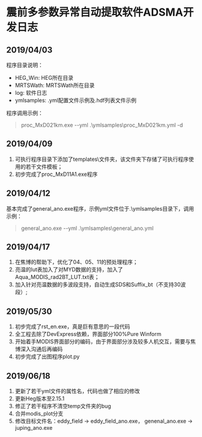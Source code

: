 # 震前多参数异常自动提取软件ADSMA开发日志

## 2019/04/03

程序目录说明：

* HEG_Win\: HEG所在目录
* MRTSWath\: MRTSWath所在目录
* log\: 软件日志
* ymlsamples\: .yml配置文件示例及.hdf列表文件示例

程序调用示例：
> proc_MxD021km.exe --yml .\ymlsamples\proc_MxD021km.yml -d


## 2019/04/09

1. 可执行程序目录下添加了templates\文件夹，该文件夹下存储了可执行程序使用的若干文件模板；
2. 初步完成了proc_MxD11A1.exe程序

## 2019/04/12

基本完成了general_ano.exe程序，示例yml文件位于.\ymlsamples目录下，调用示例：

> general_ano.exe --yml .\ymlsamples\general_ano.yml

## 2019/04/17

1. 在焦博的帮助下，优化了04、05、11的预处理程序；
2. 亮温的lut表加入了对MYD数据的支持，加入了Aqua_MODIS_rad2BT_LUT.txt表；
3. 加入针对亮温数据的多波段支持，自动生成SDS和Suffix_bt（不支持30波段）;

## 2019/05/30

1. 初步完成了rst_en.exe，真是巨有意思的一段代码
2. 全工程去除了DevExpress依赖，界面部分100%Pure Winform
3. 开始着手MODIS界面部分的编码，由于界面部分涉及较多人机交互，需要与焦博深入沟通后再编码
4. 初步完成了出图程序plot.py

## 2019/06/18

1. 更新了若干yml文件的属性名，代码也做了相应的修改
2. 更新Heg版本至2.15.1
3. 修正了若干程序不清空temp文件夹的bug
4. 合并modis_plot分支
5. 修改目标文件名：eddy_field -> eddy_field_ano.exe， genenal_ano.exe -> juping_ano.exe
